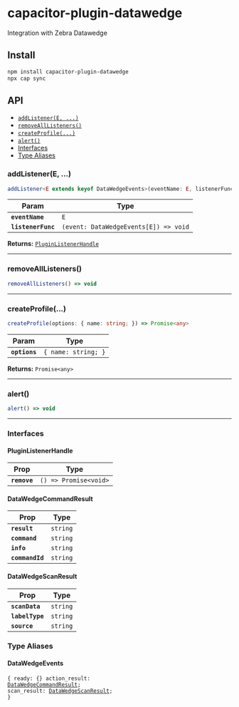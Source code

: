 # capacitor-plugin-datawedge

Integration with Zebra Datawedge

## Install

```bash
npm install capacitor-plugin-datawedge
npx cap sync
```

## API

<docgen-index>

* [`addListener(E, ...)`](#addlistenere)
* [`removeAllListeners()`](#removealllisteners)
* [`createProfile(...)`](#createprofile)
* [`alert()`](#alert)
* [Interfaces](#interfaces)
* [Type Aliases](#type-aliases)

</docgen-index>

<docgen-api>
<!--Update the source file JSDoc comments and rerun docgen to update the docs below-->

### addListener(E, ...)

```typescript
addListener<E extends keyof DataWedgeEvents>(eventName: E, listenerFunc: (event: DataWedgeEvents[E]) => void) => PluginListenerHandle
```

| Param              | Type                                                |
| ------------------ | --------------------------------------------------- |
| **`eventName`**    | <code>E</code>                                      |
| **`listenerFunc`** | <code>(event: DataWedgeEvents[E]) =&gt; void</code> |

**Returns:** <code><a href="#pluginlistenerhandle">PluginListenerHandle</a></code>

--------------------


### removeAllListeners()

```typescript
removeAllListeners() => void
```

--------------------


### createProfile(...)

```typescript
createProfile(options: { name: string; }) => Promise<any>
```

| Param         | Type                           |
| ------------- | ------------------------------ |
| **`options`** | <code>{ name: string; }</code> |

**Returns:** <code>Promise&lt;any&gt;</code>

--------------------


### alert()

```typescript
alert() => void
```

--------------------


### Interfaces


#### PluginListenerHandle

| Prop         | Type                                      |
| ------------ | ----------------------------------------- |
| **`remove`** | <code>() =&gt; Promise&lt;void&gt;</code> |


#### DataWedgeCommandResult

| Prop            | Type                |
| --------------- | ------------------- |
| **`result`**    | <code>string</code> |
| **`command`**   | <code>string</code> |
| **`info`**      | <code>string</code> |
| **`commandId`** | <code>string</code> |


#### DataWedgeScanResult

| Prop            | Type                |
| --------------- | ------------------- |
| **`scanData`**  | <code>string</code> |
| **`labelType`** | <code>string</code> |
| **`source`**    | <code>string</code> |


### Type Aliases


#### DataWedgeEvents

<code>{ ready: {} action_result: <a href="#datawedgecommandresult">DataWedgeCommandResult</a>; scan_result: <a href="#datawedgescanresult">DataWedgeScanResult</a>; }</code>

</docgen-api>

